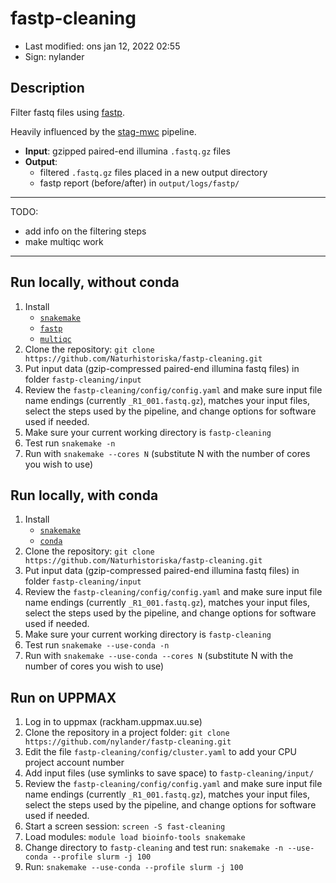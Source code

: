 # fastp-cleaning

- Last modified: ons jan 12, 2022  02:55
- Sign: nylander

## Description

Filter fastq files using [fastp](https://github.com/OpenGene/fastp).

Heavily influenced by the [stag-mwc](https://github.com/marcelladane/stag-mwc) pipeline.

- **Input**: gzipped paired-end illumina `.fastq.gz` files
- **Output**:
    - filtered `.fastq.gz` files placed in a new output directory
    - fastp report (before/after) in `output/logs/fastp/`

---

TODO:

- add info on the filtering steps
- make multiqc work
---


## Run locally, without conda

1. Install
    - [`snakemake`](https://snakemake.readthedocs.io/en/stable/#)
    - [`fastp`](https://github.com/OpenGene/fastp)
    - [`multiqc`](https://multiqc.info/)
2. Clone the repository: `git clone https://github.com/Naturhistoriska/fastp-cleaning.git`
3. Put input data (gzip-compressed paired-end illumina fastq files) in folder `fastp-cleaning/input`
4. Review the `fastp-cleaning/config/config.yaml` and make sure input file name endings (currently `_R1_001.fastq.gz`),
   matches your input files, select the steps used by the pipeline, and change options for software used if needed.
5. Make sure your current working directory is `fastp-cleaning`
6. Test run `snakemake -n`
7. Run with `snakemake --cores N` (substitute N with the number of cores you wish to use)

## Run locally, with conda

1. Install
    - [`snakemake`](https://snakemake.readthedocs.io/en/stable/#)
    - [`conda`](https://docs.conda.io/projects/conda/en/latest/user-guide/install/index.html)
2. Clone the repository: `git clone https://github.com/Naturhistoriska/fastp-cleaning.git`
3. Put input data (gzip-compressed paired-end illumina fastq files) in folder `fastp-cleaning/input`
4. Review the `fastp-cleaning/config/config.yaml` and make sure input file name endings (currently `_R1_001.fastq.gz`),
   matches your input files, select the steps used by the pipeline, and change options for software used if needed.
5. Make sure your current working directory is `fastp-cleaning`
6. Test run `snakemake --use-conda -n`
7. Run with `snakemake --use-conda --cores N` (substitute N with the number of cores you wish to use)

## Run on UPPMAX

1. Log in to uppmax (rackham.uppmax.uu.se)
2. Clone the repository in a project folder: `git clone https://github.com/nylander/fastp-cleaning.git`
3. Edit the file `fastp-cleaning/config/cluster.yaml` to add your CPU project account number
4. Add input files (use symlinks to save space) to `fastp-cleaning/input/`
5. Review the `fastp-cleaning/config/config.yaml` and make sure input file name endings (currently `_R1_001.fastq.gz`),
   matches your input files, select the steps used by the pipeline, and change options for software used if needed.
6. Start a screen session: `screen -S fast-cleaning`
7. Load modules: `module load bioinfo-tools snakemake`
8. Change directory to `fastp-cleaning` and test run: `snakemake -n --use-conda --profile slurm -j 100`
9. Run: `snakemake --use-conda --profile slurm -j 100`
